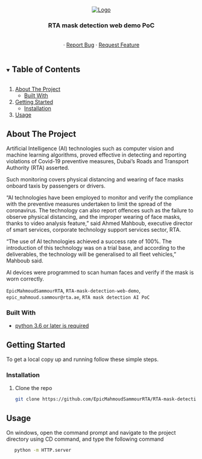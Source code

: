 <!-- PROJECT LOGO -->
<br />
<p align="center">
  <a href="https://github.com/EpicMahmoudSammourRTA/RTA-mask-detection-web-demo">
    <img src="https://www.rta.ae/wps/contenthandler/dav/fs-type1/themes/RTA.Responsive.Theme/rta-assets/common/img/latest-img/RTA.png" alt="Logo">
  </a>

  <h3 align="center">RTA mask detection web demo PoC</h3>

  <p align="center">
    <br />
    <!--<a href="https://youtu.be/jWCWUUKgqSc">View Demo</a>-->
    ·
    <a href="https://github.com/EpicMahmoudSammourRTA/RTA-mask-detection-web-demo/issues">Report Bug</a>
    ·
    <a href="https://github.com/EpicMahmoudSammourRTA/RTA-mask-detection-web-demo/issues">Request Feature</a>
  </p>
</p>

<!-- TABLE OF CONTENTS -->
<details open="open">
  <summary><h2 style="display: inline-block">Table of Contents</h2></summary>
  <ol>
    <li>
      <a href="#about-the-project">About The Project</a>
      <ul>
        <li><a href="#built-with">Built With</a></li>
      </ul>
    </li>
    <li>
      <a href="#getting-started">Getting Started</a>
      <ul>
        <li><a href="#installation">Installation</a></li>
      </ul>
    </li>
    <li><a href="#usage">Usage</a></li>
  </ol>
</details>



<!-- ABOUT THE PROJECT -->
## About The Project

Artificial Intelligence (AI) technologies such as computer vision and machine learning algorithms, proved effective in detecting and reporting violations of Covid-19 preventive measures, Dubai’s Roads and Transport Authority (RTA) asserted.

Such monitoring covers physical distancing and wearing of face masks onboard taxis by passengers or drivers.

“AI technologies have been employed to monitor and verify the compliance with the preventive measures undertaken to limit the spread of the coronavirus. The technology can also report offences such as the failure to observe physical distancing, and the improper wearing of face masks, thanks to video analysis feature,” said Ahmed Mahboub, executive director of smart services, corporate technology support services sector, RTA.

“The use of AI technologies achieved a success rate of 100%. The introduction of this technology was on a trial base, and according to the deliverables, the technology will be generalised to all fleet vehicles,” Mahboub said.

AI devices were programmed to scan human faces and verify if the mask is worn correctly.

`EpicMahmoudSammourRTA`, `RTA-mask-detection-web-demo`, `epic_mahmoud.sammour@rta.ae`, `RTA mask detection AI PoC`


### Built With

* [python 3.6 or later is required](https://www.python.org/downloads/release/python-367/)


<!-- GETTING STARTED -->
## Getting Started

To get a local copy up and running follow these simple steps.


### Installation

1. Clone the repo
   ```sh
   git clone https://github.com/EpicMahmoudSammourRTA/RTA-mask-detection-web-demo.git
   ```

<!-- USAGE EXAMPLES -->
## Usage
On windows, open the command prompt and navigate to the project directory using CD command, and type the following command
```sh
   python -m HTTP.server
   ```

